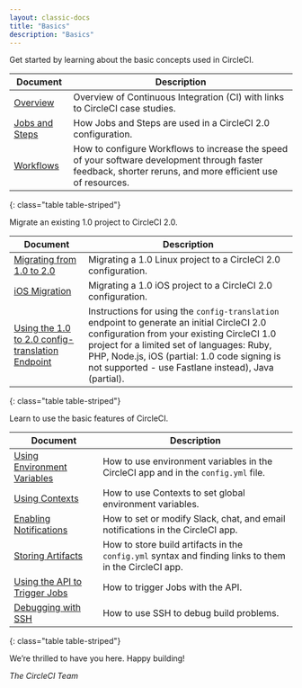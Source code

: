 ```yaml
---
layout: classic-docs
title: "Basics"
description: "Basics"
---
```


Get started by learning about the basic concepts used in CircleCI.

Document | Description
----|----------
<a href="{{ site.baseurl }}/2.0/about-circleci/">Overview</a> | Overview of Continuous Integration (CI) with links to CircleCI case studies.
<a href="{{ site.baseurl }}/2.0/jobs-steps/">Jobs and Steps</a> | How Jobs and Steps are used in a CircleCI 2.0 configuration.
<a href="{{ site.baseurl }}/2.0/jobs-steps/">Workflows</a> | How to configure Workflows to increase the speed of your software development through faster feedback, shorter reruns, and more efficient use of resources.
{: class="table table-striped"}

Migrate an existing 1.0 project to CircleCI 2.0.

Document | Description
----|----------
<a href="{{ site.baseurl }}/2.0/migrating-from-1-2/">Migrating from 1.0 to 2.0</a> | Migrating a 1.0 Linux project to a CircleCI 2.0 configuration.
<a href="{{ site.baseurl }}/2.0/ios-migrating-from-1-2/">iOS Migration</a> | Migrating a 1.0 iOS project to a CircleCI 2.0 configuration.
<a href="{{ site.baseurl }}/2.0/config-translation/">Using the 1.0 to 2.0 config-translation Endpoint</a> |  Instructions for using the `config-translation` endpoint to generate an initial CircleCI 2.0 configuration from your existing CircleCI 1.0 project for a limited set of languages: Ruby, PHP, Node.js, iOS (partial: 1.0 code signing is not supported - use Fastlane instead), Java (partial).
{: class="table table-striped"}

Learn to use the basic features of CircleCI.

Document | Description
----|----------
<a href="{{ site.baseurl }}/2.0/env-vars/">Using Environment Variables</a> | How to use environment variables in the CircleCI app and in the `config.yml` file.
<a href="{{ site.baseurl }}/2.0/env-vars/">Using Contexts</a> | How to use Contexts to set global environment variables.
<a href="{{ site.baseurl }}/2.0/notifications/">Enabling Notifications</a> | How to set or modify Slack, chat, and email notifications in the CircleCI app.
<a href="{{ site.baseurl }}/2.0/artifacts/">Storing Artifacts</a> | How to store build artifacts in the `config.yml` syntax and finding links to them in the CircleCI app.
<a href="{{ site.baseurl }}/2.0/api-job-trigger/">Using the API to Trigger Jobs</a> | How to trigger Jobs with the API.
<a href="{{ site.baseurl }}/2.0/ssh-access-jobs/">Debugging with SSH</a> | How to use SSH to debug build problems.
{: class="table table-striped"}

We’re thrilled to have you here. Happy building!

_The CircleCI Team_
